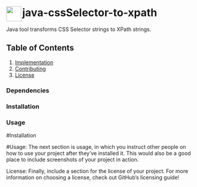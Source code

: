 
<h1><a href="https://github.com/sam-rosenthal/" target="_blank"><img src="https://github.com/sam-rosenthal/java-cssSelector-to-xpath/blob/master/src/main/webapp/fav.png" align="left" height="40" width="40"></a> java-cssSelector-to-xpath</h1>

<p>Java tool transforms CSS Selector strings to XPath strings. </p> 
<p><a href="https://css-selector-to-xpath.appspot.com" target="_blank" Visit the website that implements this tool.></a> </p>


## Table of Contents

1. [Implementation](#implementation)
1. [Contributing](#contributing)
1. [License](#license)

### Dependencies

### Installation

### Usage

#Installation

#Usage: The next section is usage, in which you instruct other people on how to use your project after they’ve installed it. This would also be a good place to include screenshots of your project in action.

License: Finally, include a section for the license of your project. For more information on choosing a license, check out GitHub’s licensing guide!
